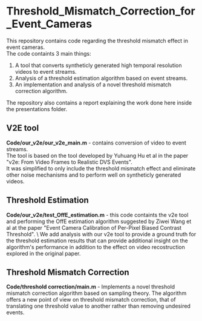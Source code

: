 # Threshold_Mismatch_Correction_for_Event_Cameras
 
This repository contains code regarding the threshold mismatch effect in event cameras. \
The code containts 3 main things:
1. A tool that converts syntheticly generated high temporal resolution videos to event streams.
2. Analysis of a threshold estimation algorithm based on event streams.
3. An implementation and analysis of a novel threshold mismatch correction algorithm. 

The repository also contains a report explaining the work done here inside the presentations folder.

## V2E tool 
**Code/our_v2e/our_v2e_main.m** - contains conversion of video to event streams. \
The tool is based on the tool developed by Yuhuang Hu et al in the paper "v2e: From Video Frames to Realistic DVS Events". \
It was simplified to only include the threshold mismatch effect and eliminate other noise mechanisms and to perform well on syntheticly generated videos.

## Threshold Estimation 
**Code/our_v2e/test_OffE_estimation.m** - this code containts the v2e tool and performing the OffE estimation algorithm suggested by Ziwei Wang et al at the paper "Event Camera Calibration of Per-Pixel Biased Contrast Threshold". \ 
We add analysis with our v2e tool to provide a ground truth for the threshold estimation results that can provide additional insight on the algorithm's performance in addition to the effect on video recostruction explored in the original paper.

## Threshold Mismatch Correction
**Code/threshold correction/main.m** - Implements a novel threshold mismatch correction algorithm based on sampling theory. The algorithm offers a new point of view on threshold mismatch correction, that of translating one threshold value to another rather than removing undesired events.
